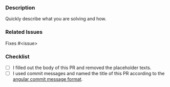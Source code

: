 ### Description
Quickly describe what you are solving and how.


###  Related Issues
Fixes #\<issue\>

### Checklist
 - [ ] I filled out the body of this PR and removed the placeholder texts.
 - [ ] I used commit messages and named the title of this PR according to the [angular commit message format](https://github.com/angular/angular/blob/main/CONTRIBUTING.md#-commit-message-format).

<!-- You can erase any parts of this template not applicable to your Pull Request. Please do not edit the checklist except ticking/unticking. -->
